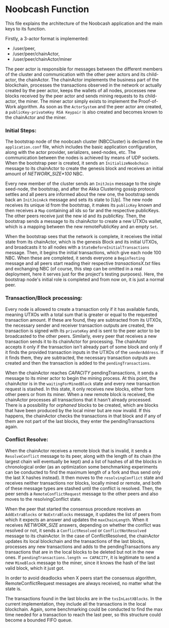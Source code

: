 # Noobcash Function

This file explains the architecture of the Noobcash application and the main keys to its function.

Firstly, a 3-actor format is implemented:
* /user/peer,
* /user/peer/chainActor,
* /user/peer/chainActor/miner

The peer actor is responsible for messages between the different members of the cluster and communication with the other
peer actors and its child-actor, the chainActor. The chainActor implements the business part of the blockchain,
processes the transactions observed in the network or actually created by the peer actor,
keeps the wallets of all nodes, processes new blocks received by the peer actor and sends mining requests to its child-actor,
the miner. The miner actor simply exists to implement the Proof-of-Work algorithm.
As soon as the `ActorSystem` and the peer actor are created, a `publicKey-privateKey RSA Keypair` is also created and becomes known
to the chainActor and the miner.

### Initial Steps:
The bootstrap node of the noobcash cluster (NBCCluster) is declared in the `application.conf` file, which includes the 
basic application configuration, along with the actor provider, serializers, seed-nodes, etc. The communication between
the nodes is achieved by means of UDP sockets. When the bootstrap peer is created, it sends an `InitializeNoobchain` message to its 
chainActor to create the genesis block and receives an initial amount of <i>NETWORK_SIZE*100</i> NBC.

Every new member of the cluster sends an `InitJoin` message to the single seed-node, the bootstrap, and after the Akka Clustering
gossip protocol settles and all peers are informed about the new one, the bootstrap sends back an `InitJoinAck` message and sets its
state to \[Up\]. The new node receives its unique id from the bootstrap, it makes its `publicKey` known and then receives a `Map`
containing all ids so far and the respective publicKeys. The other peers receive just the new id and its publicKey. Then,
the bootstrap sends a message to its chainActor to create a new UTXOs wallet, which is a mapping between the new remotePublicKey
and an empty `Set`.

When the bootstrap sees that the network is complete, it receives the initial state from its chainActor, which is the 
genesis Block and its initial UTXOs, and broadcasts it to all nodes with a `StateBeforeInitialTransactions` message. Then,
it begins the initial transactions, which give each node 100 NBC. When these are completed, it sends everyone a `BeginTesting`
message and all peers start reading their respective <i>transactionsX.txt</i> files and exchanging NBC (of course, this step
can be omitted in a real deployment, here it serves just for the project's testing purposes). Here, the bootstrap
node's initial role is completed and from now on, it is just a normal peer.

### Transaction/Block processing:
Every node is allowed to create a transaction only if it has available funds, meaning UTXOs with a total sum that is 
greater or equal to the requested transaction amount. If these are found, they are subtracted from its UTXOs, the necessary
sender and receiver transaction outputs are created, the transaction is signed with its `privateKey` and is sent to the peer 
actor to be broadcasted to the other peers. Similarly, every peer that receives a new transaction sends it to its chainActor 
for processing. The chainActor accepts it only if the transaction isn't already part of some block and only if it finds the 
provided transaction inputs in the UTXOs of the `senderAddress`. If it finds them, they are subtracted, the necessary transaction
outputs are created and then the transaction is added to the `pendingTransactions`.

When the chainActor reaches <i>CAPACITY</i> pendingTransactions, it sends a message to its miner actor to begin the mining
process. At this point, the chainActor is in the `waitingForMinedBlock` state and every new transaction request is stashed.
In this state, it only receives new blocks, either form other peers or from its miner. When a new remote block is received, 
the chainActor processes all transactions that it hasn't already processed. There is a possibility for <i>orphaned</i> blocks
to be created, which are blocks that have been produced by the local miner but are now invalid. If this happens, the chainActor
checks the transactions in that block and if any of them are not part of the last blocks, they enter the pendingTransactions
again.


### Conflict Resolve:
When the chainActor receives a remote block that is invalid, it sends a `ResolveConflict` message to its peer, along with the
length of its chain (the largest chain will eventually be kept) and a list of hashes of all the blocks in chronological order (as an optimization some benchmarking
experiments can be conducted to find the maximum length of a fork and thus send only the last X hashes instead). It then moves
to the `resolvingConflict` state and receives neither transactions nor blocks, locally mined or remote, and both of these message
types are stashed until the conflict is resolved. Then, the peer sends a `RemoteConflictRequest` message to the other peers
and also moves to the resolvingConflict state. 

When the peer that started the consensus procedure receives an `AddExtraBlocks` or `NoExtraBlocks` message, it updates the
list of peers from which it expects an answer and updates the `maxChainLength`. When it receives <i>NETWORK_SIZE</i> answers,
depending on whether the conflict was resolved or not, it sends a `ConflictResolved` or `ConflictNotResolved` message to
its chainActor. In the case of ConflictResolved, the chainActor updates its local blockchain and the transactions of the last
blocks, processes any new transactions and adds to the pendingTransactions any transactions that are in the local blocks 
to be deleted but not in the new ones. If `pendingTransactions.length == CAPACITY`, it is legitimate to send a new `MineBlock`
message to the miner, since it knows the hash of the last valid block, which it just got.

In order to avoid deadlocks when X peers start the consensus algorithm, RemoteConflictRequest messages are always received,
no matter what the state is.

The transactions found in the last blocks are in the `txsInLastXBlocks`. In the current implementation, they include all
the transactions in the local blockchain. Again, some benchmarking could be conducted to find the max time needed for a
transaction to reach the last peer, so this structure could become a bounded FIFO queue.


